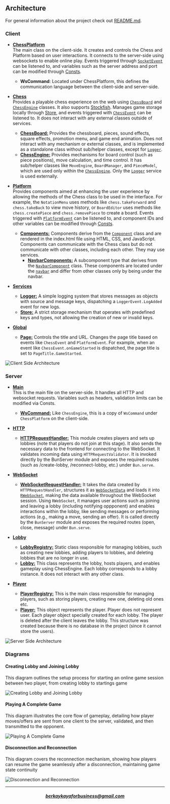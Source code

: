 ## Architecture

For general information about the project check out [README.md](https://github.com/bberkay/chess/tree/main).

### Client

- **[ChessPlatform](https://github.com/bberkay/chess/blob/main/client/src/ChessPlatform.ts)**  
  The main class on the client-side. It creates and controls the Chess and Platform based on user interactions. It connects to the server-side using websockets to enable online play. Events triggered through [`SocketEvent`](https://github.com/bberkay/chess/blob/main/client/src/Types/index.ts) can be listened to, and variables such as the server address and port can be modified through [Consts](https://github.com/bberkay/chess/blob/main/client/src/Consts/index.ts).
  - **WsCommand**: Located under ChessPlatform, this defines the communication language between the client-side and server-side.

- **[Chess](https://github.com/bberkay/chess/blob/main/client/src/Chess/Chess.ts)**  
  Provides a playable chess experience on the web using [`ChessBoard`](https://github.com/bberkay/chess/blob/main/client/src/Chess/Board/ChessBoard.ts) and [`ChessEngine`](https://github.com/bberkay/chess/blob/main/client/src/Chess/Engine/ChessEngine.ts) classes. It also supports [Stockfish](https://github.com/bberkay/chess/blob/main/client/src/Chess/Bot/index.ts). Manages game storage locally through [Store](https://github.com/bberkay/chess/blob/main/client/src/Services/Store.ts), and events triggered with [`ChessEvent`](https://github.com/bberkay/chess/blob/main/client/src/Chess/Types/index.ts) can be listened to. It does not interact with any external classes outside of services.
  - **[ChessBoard:](https://github.com/bberkay/chess/tree/main/client/src/Chess/Board)** Provides the chessboard, pieces, sound effects, square effects, promotion menu, and game end animation. Does not interact with any mechanism or external classes, and is implemented as a standalone class without sub/helper classes, except for [`Logger`](https://github.com/bberkay/chess/blob/main/client/src/Services/Logger.ts).
  - **[ChessEngine:](https://github.com/bberkay/chess/tree/main/client/src/Chess/Engine)** Provides mechanisms for board control (such as piece positions), move calculation, and time control. It has sub/helper classes like `MoveEngine`, `BoardManager`, and `PieceModel`, which are used only within the [`ChessEngine`](https://github.com/bberkay/chess/blob/main/client/src/Chess/Engine/ChessEngine.ts). Only the [`Logger`](https://github.com/bberkay/chess/blob/main/client/src/Services/Logger.ts) service is used externally.

- **[Platform](https://github.com/bberkay/chess/blob/main/client/src/Platform/Platform.ts)**  
  Provides components aimed at enhancing the user experience by allowing the methods of the Chess class to be used in the interface. For example, the `NotationMenu` uses methods like `chess.takeForward` and `chess.takeBack` to view move history, or `BoardEditor` uses methods like `chess.createPiece` and `chess.removePiece` to create a board. Events triggered with [`PlatformEvent`](https://github.com/bberkay/chess/blob/main/client/src/Platform/Types/index.ts) can be listened to, and component IDs and other variables can be modified through [Consts](https://github.com/bberkay/chess/blob/main/client/src/Platform/Consts/index.ts).
  - **[Components:](https://github.com/bberkay/chess/tree/main/client/src/Platform/Components)** Components derive from the [`Component`](https://github.com/bberkay/chess/blob/main/client/src/Platform/Components/Component.ts) class and are rendered in the index.html file using HTML, CSS, and JavaScript. Components can communicate with the Chess class but do not communicate with other classes, including each other. They may use services.
    - **[NavbarComponents:](https://github.com/bberkay/chess/tree/main/client/src/Platform/Components/NavbarComponents)** A subcomponent type that derives from the [`NavbarComponent`](https://github.com/bberkay/chess/blob/main/client/src/Platform/Components/NavbarComponents/NavbarComponent.ts) class. These components are located under the [`navbar`](https://github.com/bberkay/chess/blob/main/client/src/Platform/Components/Navbar.ts) and differ from other classes only by being under the navbar.

- **[Services](https://github.com/bberkay/chess/tree/main/client/src/Services)**
  - **[Logger:](https://github.com/bberkay/chess/blob/main/client/src/Services/Logger.ts)** A simple logging system that stores messages as objects with source and message keys, dispatching a `LoggerEvent.LogAdded` event for new logs.
  - **[Store:](https://github.com/bberkay/chess/blob/main/client/src/Services/Store.ts)** A strict storage mechanism that operates with predefined keys and types, not allowing the creation of new or invalid keys.

- **[Global](https://github.com/bberkay/chess/tree/main/client/src/Global)**
  - **[Page:](https://github.com/bberkay/chess/blob/main/client/src/Global/Page.ts)** Controls the title and URL. Changes the page title based on events like `ChessEvent` and `PlatformEvent`. For example, when an event like `ChessEvent.onGameStarted` is dispatched, the page title is set to `PageTitle.GameStarted`.

![Client Side Architecture](https://raw.githubusercontent.com/bberkay/chess/refs/heads/main/docs/chess-platform-Client-Side-Architecture.png)

### Server

- **[Main](https://github.com/bberkay/chess/blob/main/server/src/main.ts)**  
  This is the main file on the server-side. It handles all HTTP and websocket requests. Variables such as headers, validation limits can be modified via Consts.
  - **[WsCommand:](https://github.com/bberkay/chess/blob/main/server/src/main.ts)** Like `ChessEngine`, this is a copy of `WsCommand` under `ChessPlatform` on the client-side.

- **[HTTP](https://github.com/bberkay/chess/tree/main/server/src/HTTP)**
  - **[HTTPRequestHandler:](https://github.com/bberkay/chess/blob/main/server/src/HTTP/HTTPRequestHandler.ts)** This module creates players and sets up lobbies (note that players do not join at this stage). It also sends the necessary data to the frontend for connecting to the WebSocket. It validates incoming data using `HTTPRequestValidator`. It is invoked directly by the BunServer module and exposes the required routes (such as /create-lobby, /reconnect-lobby, etc.) under `Bun.serve`.

- **[WebSocket](https://github.com/bberkay/chess/tree/main/server/src/WebSocket)**
  - **[WebSocketRequestHandler:](https://github.com/bberkay/chess/blob/main/server/src/WebSocket/WebSocketRequestHandler.ts)** It takes the data created by `HTTPRequestHandler`, structures it as [`WebSocketData`](https://github.com/bberkay/chess/blob/main/server/src/WebSocket/types.ts) and loads it into [`RWebSocket`](https://github.com/bberkay/chess/blob/main/server/src/WebSocket/types.ts), making the data available throughout the WebSocket session. Using `RWebSocket`, it manages user actions such as joining and leaving a lobby (including notifying oppponent) and enables interactions within the lobby, like sending messages or performing actions (e.g., making a move, sending an offer). It is called directly by the `BunServer` module and exposes the required routes (open, close, message) under `Bun.serve`.

- **[Lobby](https://github.com/bberkay/chess/tree/main/server/src/Lobby)**
  - **[LobbyRegistry:](https://github.com/bberkay/chess/blob/main/server/src/Lobby/LobbyRegistry.ts)** Static class responsible for managing lobbies, such as creating new lobbies, adding players to lobbies, and deleting lobbies that are no longer in use.
  - **[Lobby:](https://github.com/bberkay/chess/blob/main/server/src/Lobby/Lobby.ts)** This class represents the lobby, hosts players, and enables gameplay using ChessEngine. Each lobby corresponds to a lobby instance. It does not interact with any other class.

- **[Player](https://github.com/bberkay/chess/tree/main/server/src/Player)**
  - **[PlayerRegistry:](https://github.com/bberkay/chess/blob/main/server/src/Player/PlayerRegistry.ts)** This is the main class responsible for managing players, such as storing players, creating new one, deleting old ones etc.
  - **[Player:](https://github.com/bberkay/chess/blob/main/server/src/Player/Player.ts)** This object represents the player. Player does not represent user. Each player object specially created for each lobby. The player is deleted after the client leaves the lobby. This structure was created because there is no database in the project (since it cannot store the users).

  
![Server Side Architecture](https://raw.githubusercontent.com/bberkay/chess/refs/heads/main/docs/chess-platform-Server-Side-Architecture.png)

### Diagrams

#### Creating Lobby and Joining Lobby

This diagram outlines the setup process for starting an online game session between two player, from creating lobby to startings game

![Creating Lobby and Joining Lobby](https://raw.githubusercontent.com/bberkay/chess/refs/heads/main/docs/chess-platform-Preparing-Online-Game.png)

#### Playing A Complete Game

This diagram illustrates the core flow of gameplay, detailing how player moves/offers are sent from one client to the server, validated, and then transmitted to the opponent.

![Playing A Complete Game](https://raw.githubusercontent.com/bberkay/chess/refs/heads/main/docs/chess-platform-Playing-Online-Game.png)

#### Disconnection and Reconnection

This diagram covers the reconnection mechanism, showing how players can resume the game seamlessly after a disconnection, maintaining game state continuity

![Disconnection and Reconnection](https://raw.githubusercontent.com/bberkay/chess/refs/heads/main/docs/chess-platform-Disconnection-Reconnection.png)

---

<h5 align="center"><a href="mailto:berkaykayaforbusiness@gmail.com">berkaykayaforbusiness@gmail.com</a></h5>
